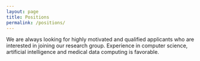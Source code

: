 ```yaml
---
layout: page
title: Positions
permalink: /positions/
---
```


We are always looking for highly motivated and qualified applicants who are 
interested in joining our research group. Experience in computer science, 
artificial intelligence and medical data computing is favorable.  

<!-- Currently available open possitions: -->
<!-- <div id='positions'>
    <ul>
        <li><a href="/assets/pdf/Postdocs-openings-2024.pdf" target="_blank">Postdoc Positions (x2)</a></li>
    </ul>
</div> -->
